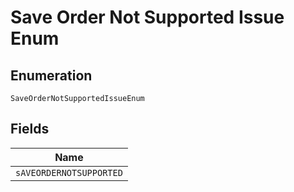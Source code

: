 
# Save Order Not Supported Issue Enum

## Enumeration

`SaveOrderNotSupportedIssueEnum`

## Fields

| Name |
|  --- |
| `sAVEORDERNOTSUPPORTED` |

